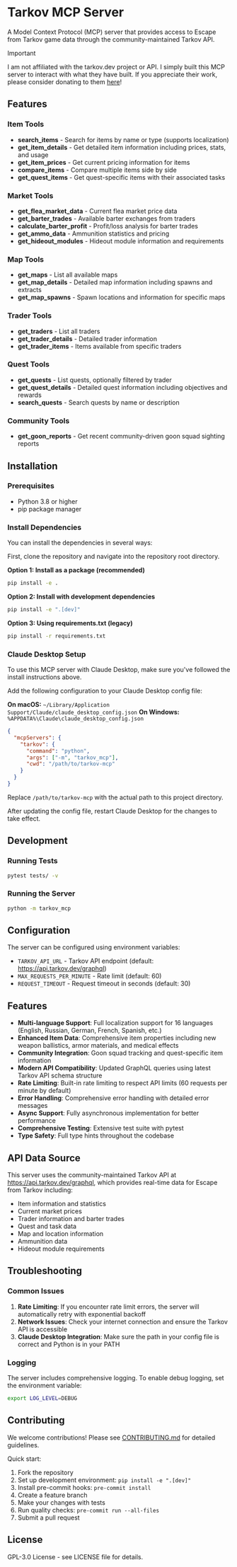 # Tarkov MCP Server

A Model Context Protocol (MCP) server that provides access to Escape from Tarkov game data through the community-maintained Tarkov API.

> [!IMPORTANT]  
> I am not affiliated with the tarkov.dev project or API. I simply built this MCP server to interact with what they have built. If you appreciate their work, please consider donating to them [here](https://opencollective.com/tarkov-dev)!

## Features

### Item Tools

- **search_items** - Search for items by name or type (supports localization)
- **get_item_details** - Get detailed item information including prices, stats, and usage
- **get_item_prices** - Get current pricing information for items
- **compare_items** - Compare multiple items side by side
- **get_quest_items** - Get quest-specific items with their associated tasks

### Market Tools

- **get_flea_market_data** - Current flea market price data
- **get_barter_trades** - Available barter exchanges from traders
- **calculate_barter_profit** - Profit/loss analysis for barter trades
- **get_ammo_data** - Ammunition statistics and pricing
- **get_hideout_modules** - Hideout module information and requirements

### Map Tools

- **get_maps** - List all available maps
- **get_map_details** - Detailed map information including spawns and extracts
- **get_map_spawns** - Spawn locations and information for specific maps

### Trader Tools

- **get_traders** - List all traders
- **get_trader_details** - Detailed trader information
- **get_trader_items** - Items available from specific traders

### Quest Tools

- **get_quests** - List quests, optionally filtered by trader
- **get_quest_details** - Detailed quest information including objectives and rewards
- **search_quests** - Search quests by name or description

### Community Tools

- **get_goon_reports** - Get recent community-driven goon squad sighting reports

## Installation

### Prerequisites

- Python 3.8 or higher
- pip package manager

### Install Dependencies

You can install the dependencies in several ways:

First, clone the repository and navigate into the repository root directory.

**Option 1: Install as a package (recommended)**

```bash
pip install -e .
```

**Option 2: Install with development dependencies**

```bash
pip install -e ".[dev]"
```

**Option 3: Using requirements.txt (legacy)**

```bash
pip install -r requirements.txt
```

### Claude Desktop Setup

To use this MCP server with Claude Desktop, make sure you've followed the install instructions above.

Add the following configuration to your Claude Desktop config file:

**On macOS:** `~/Library/Application Support/Claude/claude_desktop_config.json`
**On Windows:** `%APPDATA%\Claude\claude_desktop_config.json`

```json
{
  "mcpServers": {
    "tarkov": {
      "command": "python",
      "args": ["-m", "tarkov_mcp"],
      "cwd": "/path/to/tarkov-mcp"
    }
  }
}
```

Replace `/path/to/tarkov-mcp` with the actual path to this project directory.

After updating the config file, restart Claude Desktop for the changes to take effect.

## Development

### Running Tests

```bash
pytest tests/ -v
```

### Running the Server

```bash
python -m tarkov_mcp
```

## Configuration

The server can be configured using environment variables:

- `TARKOV_API_URL` - Tarkov API endpoint (default: https://api.tarkov.dev/graphql)
- `MAX_REQUESTS_PER_MINUTE` - Rate limit (default: 60)
- `REQUEST_TIMEOUT` - Request timeout in seconds (default: 30)

## Features

- **Multi-language Support**: Full localization support for 16 languages (English, Russian, German, French, Spanish, etc.)
- **Enhanced Item Data**: Comprehensive item properties including new weapon ballistics, armor materials, and medical effects
- **Community Integration**: Goon squad tracking and quest-specific item information
- **Modern API Compatibility**: Updated GraphQL queries using latest Tarkov API schema structure
- **Rate Limiting**: Built-in rate limiting to respect API limits (60 requests per minute by default)
- **Error Handling**: Comprehensive error handling with detailed error messages
- **Async Support**: Fully asynchronous implementation for better performance
- **Comprehensive Testing**: Extensive test suite with pytest
- **Type Safety**: Full type hints throughout the codebase

## API Data Source

This server uses the community-maintained Tarkov API at https://api.tarkov.dev/graphql, which provides real-time data for Escape from Tarkov including:

- Item information and statistics
- Current market prices
- Trader information and barter trades
- Quest and task data
- Map and location information
- Ammunition data
- Hideout module requirements

## Troubleshooting

### Common Issues

1. **Rate Limiting**: If you encounter rate limit errors, the server will automatically retry with exponential backoff
2. **Network Issues**: Check your internet connection and ensure the Tarkov API is accessible
3. **Claude Desktop Integration**: Make sure the path in your config file is correct and Python is in your PATH

### Logging

The server includes comprehensive logging. To enable debug logging, set the environment variable:

```bash
export LOG_LEVEL=DEBUG
```

## Contributing

We welcome contributions! Please see [CONTRIBUTING.md](CONTRIBUTING.md) for detailed guidelines.

Quick start:

1. Fork the repository
2. Set up development environment: `pip install -e ".[dev]"`
3. Install pre-commit hooks: `pre-commit install`
4. Create a feature branch
5. Make your changes with tests
6. Run quality checks: `pre-commit run --all-files`
7. Submit a pull request

## License

GPL-3.0 License - see LICENSE file for details.
